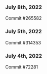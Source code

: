 ### July 8th, 2022

Commit #265582

### July 5th, 2022

Commit #314353


### July 4th, 2022

Commit #72281
